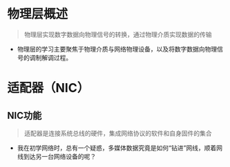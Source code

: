 # 物理层概述
> 物理层实现数字数据向物理信号的转换，通过物理介质实现数据的传输
- 物理层的学习主要聚焦于物理介质与网络物理设备，以及将数字数据向物理信号的调制解调过程。
# 适配器（NIC）
## NIC功能
> 适配器是连接系统总线的硬件，集成网络协议的软件和自身固件的集合
- 我在初学网络时，总有一个疑惑，多媒体数据究竟是如何“钻进”网线，顺着网线到达另一台网络设备的呢？